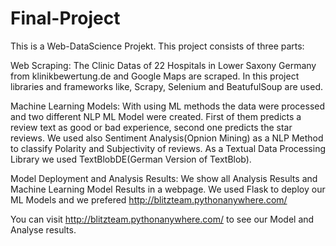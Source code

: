 # Final-Project

This is a Web-DataScience Projekt. This project consists of three parts:

Web Scraping: The Clinic Datas of 22 Hospitals in Lower Saxony Germany from klinikbewertung.de and Google Maps are scraped. In this project libraries and frameworks like, Scrapy, Selenium and BeatufulSoup are used.

Machine Learning Models: With using ML methods the data were processed and two different NLP ML Model were created. First of them predicts a review text as good or bad experience, second one predicts the star reviews. We used also Sentiment Analysis(Opnion Mining) as a NLP Method to classify Polarity and Subjectivity of reviews. As a Textual Data Processing Library we used TextBlobDE(German Version of TextBlob).

Model Deployment and Analysis Results: We show all Analysis Results and Machine Learning Model Results in a webpage. We used Flask to deploy our ML Models and we prefered http://blitzteam.pythonanywhere.com/

You can visit http://blitzteam.pythonanywhere.com/ to see our Model and Analyse results.
